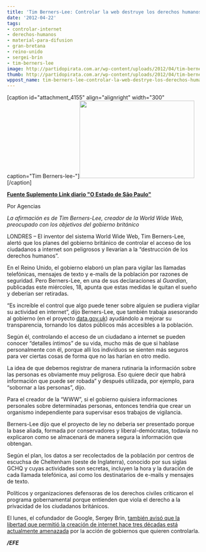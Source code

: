 ```yaml
---
title: 'Tim Berners-Lee: Controlar la web destruye los derechos humanos'
date: '2012-04-22'
tags:
- controlar-internet
- derechos-humanos
- material-para-difusion
- gran-bretana
- reino-unido
- sergei-brin
- tim-berners-lee
image: http://partidopirata.com.ar/wp-content/uploads/2012/04/tim-berners-lee-reuters-ray-stubblebine.jpg
thumb: http://partidopirata.com.ar/wp-content/uploads/2012/04/tim-berners-lee-reuters-ray-stubblebine-150x150.jpg
wppost_name: tim-berners-lee-controlar-la-web-destrye-los-derechos-humanos
---
```


[caption id="attachment_4155" align="alignright" width="300" caption="Tim Berners-lee-"]<a href="http://partidopirata.com.ar/wp-content/uploads/2012/04/tim-berners-lee-reuters-ray-stubblebine.jpg"><img class="size-medium wp-image-4155" title="tim-berners-lee-reuters-ray-stubblebine" src="http://partidopirata.com.ar/wp-content/uploads/2012/04/tim-berners-lee-reuters-ray-stubblebine-300x203.jpg" alt="" width="300" height="203" /></a>[/caption]

<strong><a href="http://blogs.estadao.com.br/link/controlar-a-internet-destroi-os-direitos-humanos/" target="_blank">Fuente Suplemento Link diario "O Estado de São Paulo"</a></strong>

Por Agencias

<em>La afirmación es de Tim Berners-Lee, creador de la World Wide Web, preocupado con los objetivos del gobierno británico</em>

LONDRES – El inventor del sistema World Wide Web, Tim Berners-Lee, alertó que los planes del gobierno británico de controlar el acceso de los ciudadanos a internet son peligrosos y llevarían a la “destrucción de los derechos humanos”.

En el Reino Unido, el gobierno elaboró un plan para vigilar las llamadas telefónicas, mensajes de texto y e-mails de la población por razones de seguridad. Pero Berners-Lee, en una de sus declaraciones al <em>Guardian</em>, publicadas este miércoles, 18, apunta que estas medidas le quitan el sueño y deberian ser retiradas.

“Es increíble el control que algo puede tener sobre alguien se pudiera vigilar su actividad en internet”, dijo Berners-Lee, que también trabaja asesorando al gobierno (en el proyecto <a href="http://data.gov.uk/">data.gov.uk</a>) ayudándolo a mejorar su transparencia, tornando los datos públicos más accesibles a la población.

Según él, controlando el acceso de un ciudadano a internet se pueden conocer “detalles íntimos” de su vida, mucho más de que si hablase personalmente con él, porque alli los indivíduos se sienten más seguros para ver ciertas cosas de forma que no las harían en otro medio.

La idea de que debemos registrar de manera rutinaria la información sobre las personas es obviamente muy peligrosa. Eso quiere decir que habrá información que puede ser robada” y después utilizada, por ejemplo, para “sobornar a las personas”, dijo.

Para el creador de la “WWW”, si el gobierno quisiera informaciones personales sobre determinadas personas, entonces tendria que crear un organismo independiente para supervisar esos trabajos de vigilancia.

Berners-Lee dijo que el proyecto de ley no deberia ser presentado porque la base aliada, formada por conservadores y liberal-demócratas, todavía no explicaron como se almacenará de manera segura la información que obtengan.

Según el plan, los datos a ser recolectados de la población por centros de escuchsa de Cheltenham (oeste de Inglaterra), conocido por sus siglas GCHQ y cuyas actividades son secretas, incluyen la hora y la duración de cada llamada telefónica, así como los destinatarios de e-mails y mensajes de texto.

Políticos y organizaciones defensoras de los derechos civiles criticaron el programa gobernamental porque entienden que viola el derecho a la privacidad de los ciudadanos británicos.

El lunes, el cofundador de Google, Sergey Brin, <a href="http://partidopirata.com.ar/3988/la-libertad-de-la-web-esta-cada-vez-mas-amenazada-advierte-a-sergey-brin-de-google">también avisó que la libertad que permitió la creación de internet hace tres décadas está actualmente amenazada</a> por la acción de gobiernos que quieren controlarla.

<em><strong>/EFE</strong></em>
